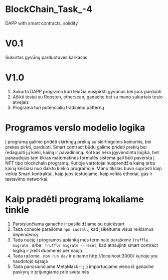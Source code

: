 # BlockChain_Task_-4
DAPP with smart contracts, solidity

# V0.1
Sukurtas gyvūnų parduotuvės karkasas

# V1.0
  1.  Sukurta DAPP programa kuri leidžia nusipirkti gyvūnus bei juos parduoti
  2.  Atlikti testai su Ropsten, etherscan, ganache bei su mano sukurtais testo atvejais
  3.  Programa turi potencialių tradinimo patternų

# Programos verslo modelio logika
Į programą galime pridėti skirtingų prekių su skirtingomis kainomis, bei prekes pirkti, parduoti.
Smart contract būdu galime pridėti prekių bei redaguoti jų kieki, kainą ir pavadinimą.
Kol kas nėra įgyvendinta logika, bet panaudojus tam tikras matematines formulės sistema gali būti paversta į NFT tipo blockchain programą. Kurioje vartotojai nusprendžia kainą arba kainą keičiasi nuo daikto kiekio programoje.
Mano tikslas buvo suprasti kaip veikia Smart kontraktai, kaip juos testuojame, kaip veikia etheriai, gas ir testavimo networkai.

# Kaip pradėti programą lokaliame tinkle
1. Parsisiunčiama ganache ir pasileidžiame su quickstart
2. Tada console parašome ``` npm install ```, kad įsikeltume visus reikiamus dependency
3. Tada nuėję į programos aplanką mes terminale parašome ```Truffle migrate ``` arba ``` Truffle migrate --reset```, kad atnaujinti smart contract logiką ir įkelti duomenis per naujo.
4. Tada rašome ``` npm run dev``` ir einame http://localhost:3000/ kurioje yra naudotojo sąsaja
5. Tada parsisiunčiame MetaMask ir į jį importuojame viena iš ganache paskyrų ir prijungiame prie svetainės



